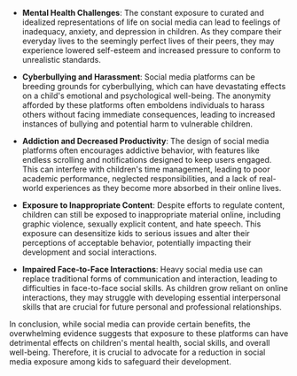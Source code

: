 - **Mental Health Challenges**: The constant exposure to curated and idealized representations of life on social media can lead to feelings of inadequacy, anxiety, and depression in children. As they compare their everyday lives to the seemingly perfect lives of their peers, they may experience lowered self-esteem and increased pressure to conform to unrealistic standards.

- **Cyberbullying and Harassment**: Social media platforms can be breeding grounds for cyberbullying, which can have devastating effects on a child's emotional and psychological well-being. The anonymity afforded by these platforms often emboldens individuals to harass others without facing immediate consequences, leading to increased instances of bullying and potential harm to vulnerable children.

- **Addiction and Decreased Productivity**: The design of social media platforms often encourages addictive behavior, with features like endless scrolling and notifications designed to keep users engaged. This can interfere with children's time management, leading to poor academic performance, neglected responsibilities, and a lack of real-world experiences as they become more absorbed in their online lives.

- **Exposure to Inappropriate Content**: Despite efforts to regulate content, children can still be exposed to inappropriate material online, including graphic violence, sexually explicit content, and hate speech. This exposure can desensitize kids to serious issues and alter their perceptions of acceptable behavior, potentially impacting their development and social interactions.

- **Impaired Face-to-Face Interactions**: Heavy social media use can replace traditional forms of communication and interaction, leading to difficulties in face-to-face social skills. As children grow reliant on online interactions, they may struggle with developing essential interpersonal skills that are crucial for future personal and professional relationships. 

In conclusion, while social media can provide certain benefits, the overwhelming evidence suggests that exposure to these platforms can have detrimental effects on children's mental health, social skills, and overall well-being. Therefore, it is crucial to advocate for a reduction in social media exposure among kids to safeguard their development.